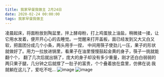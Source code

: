 ```yaml
---
title: 我家早餐我做主 2月24日
date: 2020-02-24 00:00:00
tags: 我家早餐我做主
---
```

凌晨起床，将面粉放到陶盆里，拌上酵母粉，打上鸡蛋放上油盐，稍微揉一揉，让它用水发着，便开开心心的去睡觉。一觉醒来打开盖板，面已经发到又大又白又软，把面团分成几个小条，两头用手一捏， 中间用筷子使劲儿一压，果子的形状就做好了。用力一拉放进锅里，看果子在油里慢慢鼓起金黄的身子，筷子一挑就能翻个个， 翻了几次后就出锅了，庞大的身子却没有多少重量，刚才还白白弱弱的两只果子腿，几分钟之后就撑了一肚子的富贵，个个叠着放在盘里，仿佛在说:我就躺在这儿了，爱吃不吃…
![image](1.jpg)
![image](2.jpg)